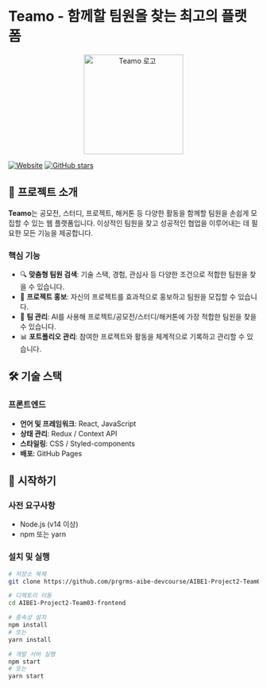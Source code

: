 # Teamo - 함께할 팀원을 찾는 최고의 플랫폼

<p align="center">
  <img src="https://github.com/user-attachments/assets/855841b1-5dda-4ae7-9ddf-197042425953" alt="Teamo 로고" width="200" />
</p>

[![Website](https://img.shields.io/badge/Website-teamo.kro.kr-blue)](https://teamo.kro.kr)
[![GitHub stars](https://img.shields.io/github/stars/prgrms-aibe-devcourse/AIBE1-Project2-Team03-frontend)](https://github.com/prgrms-aibe-devcourse/AIBE1-Project2-Team03-frontend/stargazers)

## 📝 프로젝트 소개

**Teamo**는 공모전, 스터디, 프로젝트, 해커톤 등 다양한 활동을 함께할 팀원을 손쉽게 모집할 수 있는 웹 플랫폼입니다. 이상적인 팀원을 찾고 성공적인 협업을 이루어내는 데 필요한 모든 기능을 제공합니다.

### 핵심 기능

- 🔍 **맞춤형 팀원 검색**: 기술 스택, 경험, 관심사 등 다양한 조건으로 적합한 팀원을 찾을 수 있습니다.
- 📢 **프로젝트 홍보**: 자신의 프로젝트를 효과적으로 홍보하고 팀원을 모집할 수 있습니다.
- 👥 **팀 관리**: AI를 사용해 프로젝트/공모전/스터디/해커톤에 가장 적합한 팀원을 찾을 수 있습니다.
- 📊 **포트폴리오 관리**: 참여한 프로젝트와 활동을 체계적으로 기록하고 관리할 수 있습니다.

## 🛠️ 기술 스택

### 프론트엔드

- **언어 및 프레임워크**: React, JavaScript
- **상태 관리**: Redux / Context API
- **스타일링**: CSS / Styled-components
- **배포**: GitHub Pages

## 🚀 시작하기

### 사전 요구사항

- Node.js (v14 이상)
- npm 또는 yarn

### 설치 및 실행

```bash
# 저장소 복제
git clone https://github.com/prgrms-aibe-devcourse/AIBE1-Project2-Team03-frontend.git

# 디렉토리 이동
cd AIBE1-Project2-Team03-frontend

# 종속성 설치
npm install
# 또는
yarn install

# 개발 서버 실행
npm start
# 또는
yarn start
```
